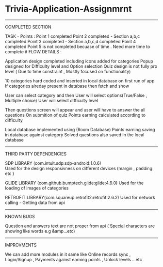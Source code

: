 # Trivia-Application-Assignmrnt


******************************************************************************************
COMPLETED SECTION   



TASK - Points :
Point 1 completed
Point 2 completed - Section a,b,c completed
Point 3 completed - Section a,b,c,d completed
Point 4 completed 
Point 5  is not completed becuase of time . Need more time to complete it
FLOW DETAILS :

Application design completed including icons added for categories
Popup designed for Difficulty level and Option selection
Quiz design is not fully pro level ( Due to time constraint , Mostly focused on functionality)

10 categories hard coded and inserted in local database on first run of app
If categories alreday present in database then fetch and show

User can select category and then 
User will select options(True/False , Multiple choice)
User will select difficulty level

Then questions screen will appear and user will have to answer the all questions
On submition of quiz Points earning calculated according to difficulty

Local database implemented using (Room Database)
Points earning saving in database against category
Solved questions also saved in the local database

******************************************************************************************

THIRD PARTY DEPENDENCIES 



SDP LIBRARY (com.intuit.sdp:sdp-android:1.0.6)  
Used for the design responsivness on different devices (margin , padding etc )

GLIDE LIBRARY (com.github.bumptech.glide:glide:4.9.0)
Used for the loading of images of categories

RETROFIT LIBRARY(com.squareup.retrofit2:retrofit:2.6.2)
Used for network calling - Getting data from api

******************************************************************************************

KNOWN BUGS



Question and answers text are not proper from api ( Special characters are showing like words e.g &amp...etc)



******************************************************************************************

IMPROVMENTS

We can add more modules in it same like 
Online records sync , Login/Signup , Payments against earning points , Unlock levels ...etc

